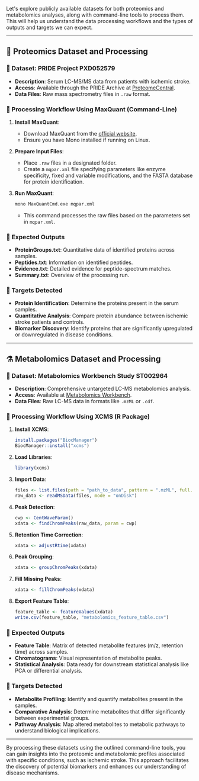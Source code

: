 Let's explore publicly available datasets for both proteomics and metabolomics analyses, along with command-line tools to process them.
This will help us understand the data processing workflows and the types of outputs and targets we can expect.

---

## 🧪 Proteomics Dataset and Processing

### 🔹 Dataset: PRIDE Project PXD052579

* **Description**: Serum LC-MS/MS data from patients with ischemic stroke.
* **Access**: Available through the PRIDE Archive at [ProteomeCentral](https://proteomecentral.proteomexchange.org/).
* **Data Files**: Raw mass spectrometry files in `.raw` format.

### 🔹 Processing Workflow Using MaxQuant (Command-Line)

1. **Install MaxQuant**:

   * Download MaxQuant from the [official website](https://www.maxquant.org/).
   * Ensure you have Mono installed if running on Linux.

2. **Prepare Input Files**:

   * Place `.raw` files in a designated folder.
   * Create a `mqpar.xml` file specifying parameters like enzyme specificity, fixed and variable modifications, and the FASTA database for protein identification.

3. **Run MaxQuant**:

   ```bash
   mono MaxQuantCmd.exe mqpar.xml
   ```

   * This command processes the raw files based on the parameters set in `mqpar.xml`.

### 🔹 Expected Outputs

* **ProteinGroups.txt**: Quantitative data of identified proteins across samples.
* **Peptides.txt**: Information on identified peptides.
* **Evidence.txt**: Detailed evidence for peptide-spectrum matches.
* **Summary.txt**: Overview of the processing run.

### 🔹 Targets Detected

* **Protein Identification**: Determine the proteins present in the serum samples.
* **Quantitative Analysis**: Compare protein abundance between ischemic stroke patients and controls.
* **Biomarker Discovery**: Identify proteins that are significantly upregulated or downregulated in disease conditions.

---

## ⚗️ Metabolomics Dataset and Processing

### 🔹 Dataset: Metabolomics Workbench Study ST002964

* **Description**: Comprehensive untargeted LC-MS metabolomics analysis.
* **Access**: Available at [Metabolomics Workbench](https://www.metabolomicsworkbench.org/data/DRCCStudySummary.php).
* **Data Files**: Raw LC-MS data in formats like `.mzML` or `.cdf`.

### 🔹 Processing Workflow Using XCMS (R Package)

1. **Install XCMS**:

   ```R
   install.packages("BiocManager")
   BiocManager::install("xcms")
   ```

2. **Load Libraries**:

   ```R
   library(xcms)
   ```

3. **Import Data**:

   ```R
   files <- list.files(path = "path_to_data", pattern = ".mzML", full.names = TRUE)
   raw_data <- readMSData(files, mode = "onDisk")
   ```

4. **Peak Detection**:

   ```R
   cwp <- CentWaveParam()
   xdata <- findChromPeaks(raw_data, param = cwp)
   ```

5. **Retention Time Correction**:

   ```R
   xdata <- adjustRtime(xdata)
   ```

6. **Peak Grouping**:

   ```R
   xdata <- groupChromPeaks(xdata)
   ```

7. **Fill Missing Peaks**:

   ```R
   xdata <- fillChromPeaks(xdata)
   ```

8. **Export Feature Table**:

   ```R
   feature_table <- featureValues(xdata)
   write.csv(feature_table, "metabolomics_feature_table.csv")
   ```

### 🔹 Expected Outputs

* **Feature Table**: Matrix of detected metabolite features (m/z, retention time) across samples.
* **Chromatograms**: Visual representation of metabolite peaks.
* **Statistical Analysis**: Data ready for downstream statistical analysis like PCA or differential analysis.

### 🔹 Targets Detected

* **Metabolite Profiling**: Identify and quantify metabolites present in the samples.
* **Comparative Analysis**: Determine metabolites that differ significantly between experimental groups.
* **Pathway Analysis**: Map altered metabolites to metabolic pathways to understand biological implications.

---

By processing these datasets using the outlined command-line tools, you can gain insights into the proteomic and metabolomic profiles associated with specific conditions, such as ischemic stroke. This approach facilitates the discovery of potential biomarkers and enhances our understanding of disease mechanisms.





